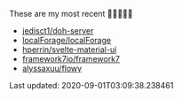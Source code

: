 These are my most recent 🌟🌟🌟🌟🌟

* [jedisct1/doh-server](https://github.com/jedisct1/doh-server)
* [localForage/localForage](https://github.com/localForage/localForage)
* [hperrin/svelte-material-ui](https://github.com/hperrin/svelte-material-ui)
* [framework7io/framework7](https://github.com/framework7io/framework7)
* [alyssaxuu/flowy](https://github.com/alyssaxuu/flowy)

Last updated: 2020-09-01T03:09:38.238461
